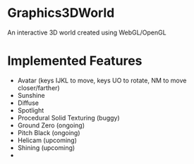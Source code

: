 # Graphics3DWorld
An interactive 3D world created using WebGL/OpenGL

# Implemented Features 
- Avatar (keys IJKL to move, keys UO to rotate, NM to move closer/farther)
- Sunshine 
- Diffuse
- Spotlight
- Procedural Solid Texturing (buggy)
- Ground Zero (ongoing)
- Pitch Black (ongoing)
- Helicam (upcoming)
- Shining (upcoming)
- 
